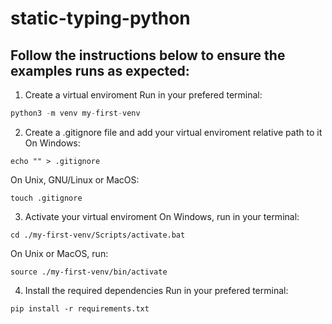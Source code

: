 # static-typing-python

## Follow the instructions below to ensure the examples runs as expected:

1. Create a virtual enviroment 
Run in your prefered terminal: 
```py
python3 -m venv my-first-venv
```

2. Create a .gitignore file and add your virtual enviroment relative path to it 
On Windows:
```
echo "" > .gitignore
```
On Unix, GNU/Linux or MacOS:
```
touch .gitignore
```   

3. Activate your virtual enviroment
On Windows, run in your terminal:
```
cd ./my-first-venv/Scripts/activate.bat
```
On Unix or MacOS, run:
```
source ./my-first-venv/bin/activate
```

4. Install the required dependencies
Run in your prefered terminal:
```
pip install -r requirements.txt
```
